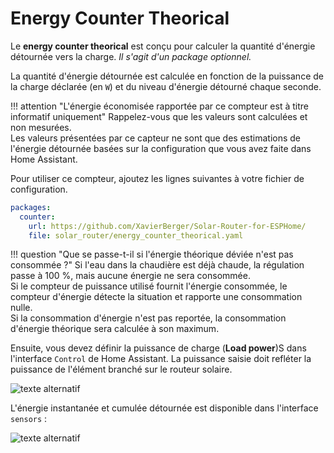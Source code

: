 # Energy Counter Theorical

Le **energy counter theorical** est conçu pour calculer la quantité d'énergie détournée vers la charge. *Il s'agit d'un package optionnel.*

La quantité d'énergie détournée est calculée en fonction de la puissance de la charge déclarée (en `W`) et du niveau d'énergie détourné chaque seconde.

!!! attention "L'énergie économisée rapportée par ce compteur est à titre informatif uniquement"
    Rappelez-vous que les valeurs sont calculées et non mesurées.  
    Les valeurs présentées par ce capteur ne sont que des estimations de l'énergie détournée basées sur la configuration que vous avez faite dans Home Assistant.

Pour utiliser ce compteur, ajoutez les lignes suivantes à votre fichier de configuration.

```yaml
packages:
  counter:
    url: https://github.com/XavierBerger/Solar-Router-for-ESPHome/
    file: solar_router/energy_counter_theorical.yaml
```
!!! question "Que se passe-t-il si l'énergie théorique déviée n'est pas consommée ?"
    Si l'eau dans la chaudière est déjà chaude, la régulation passe à 100 %, mais aucune énergie ne sera consommée.  
    Si le compteur de puissance utilisé fournit l'énergie consommée, le compteur d'énergie détecte la situation et rapporte une consommation nulle.  
    Si la consommation d'énergie n'est pas reportée, la consommation d'énergie théorique sera calculée à son maximum.

Ensuite, vous devez définir la puissance de charge (**Load power**)S dans l'interface `Control` de Home Assistant. La puissance saisie doit refléter la puissance de l'élément branché sur le routeur solaire.

![texte alternatif](images/SolarRouterEnergyCounterTheoricalConfiguration.png)

L'énergie instantanée et cumulée détournée est disponible dans l'interface `sensors` :

![texte alternatif](images/SolarRouterEnergyCounterTheoricalSensors.png)
